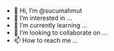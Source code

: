 - 👋 Hi, I’m @sucumahmut
- 👀 I’m interested in ...
- 🌱 I’m currently learning ...
- 💞️ I’m looking to collaborate on ...
- 📫 How to reach me ...

<!---
sucumahmut/sucumahmut is a ✨ special ✨ repository because its `README.md` (this file) appears on your GitHub profile.
You can click the Preview link to take a look at your changes.
--->
